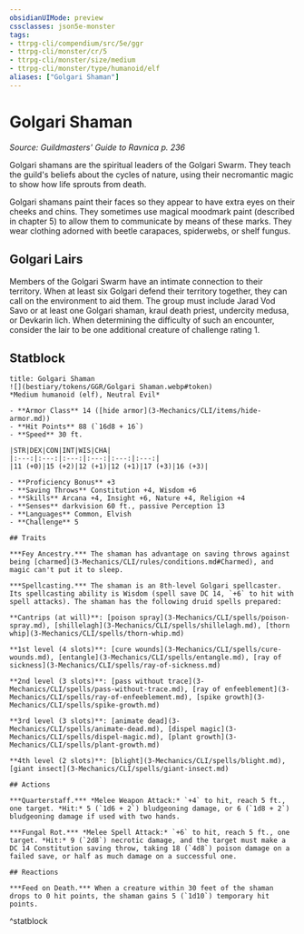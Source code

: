 ```yaml
---
obsidianUIMode: preview
cssclasses: json5e-monster
tags:
- ttrpg-cli/compendium/src/5e/ggr
- ttrpg-cli/monster/cr/5
- ttrpg-cli/monster/size/medium
- ttrpg-cli/monster/type/humanoid/elf
aliases: ["Golgari Shaman"]
---
```

# Golgari Shaman
*Source: Guildmasters' Guide to Ravnica p. 236*  

Golgari shamans are the spiritual leaders of the Golgari Swarm. They teach the guild's beliefs about the cycles of nature, using their necromantic magic to show how life sprouts from death.

Golgari shamans paint their faces so they appear to have extra eyes on their cheeks and chins. They sometimes use magical moodmark paint (described in chapter 5) to allow them to communicate by means of these marks. They wear clothing adorned with beetle carapaces, spiderwebs, or shelf fungus.

## Golgari Lairs

Members of the Golgari Swarm have an intimate connection to their territory. When at least six Golgari defend their territory together, they can call on the environment to aid them. The group must include Jarad Vod Savo or at least one Golgari shaman, kraul death priest, undercity medusa, or Devkarin lich. When determining the difficulty of such an encounter, consider the lair to be one additional creature of challenge rating 1.

## Statblock

```ad-statblock
title: Golgari Shaman
![](bestiary/tokens/GGR/Golgari Shaman.webp#token)
*Medium humanoid (elf), Neutral Evil*

- **Armor Class** 14 ([hide armor](3-Mechanics/CLI/items/hide-armor.md))
- **Hit Points** 88 (`16d8 + 16`)
- **Speed** 30 ft.

|STR|DEX|CON|INT|WIS|CHA|
|:---:|:---:|:---:|:---:|:---:|:---:|
|11 (+0)|15 (+2)|12 (+1)|12 (+1)|17 (+3)|16 (+3)|

- **Proficiency Bonus** +3
- **Saving Throws** Constitution +4, Wisdom +6
- **Skills** Arcana +4, Insight +6, Nature +4, Religion +4
- **Senses** darkvision 60 ft., passive Perception 13
- **Languages** Common, Elvish
- **Challenge** 5

## Traits

***Fey Ancestry.*** The shaman has advantage on saving throws against being [charmed](3-Mechanics/CLI/rules/conditions.md#Charmed), and magic can't put it to sleep.

***Spellcasting.*** The shaman is an 8th-level Golgari spellcaster. Its spellcasting ability is Wisdom (spell save DC 14, `+6` to hit with spell attacks). The shaman has the following druid spells prepared:

**Cantrips (at will)**: [poison spray](3-Mechanics/CLI/spells/poison-spray.md), [shillelagh](3-Mechanics/CLI/spells/shillelagh.md), [thorn whip](3-Mechanics/CLI/spells/thorn-whip.md)

**1st level (4 slots)**: [cure wounds](3-Mechanics/CLI/spells/cure-wounds.md), [entangle](3-Mechanics/CLI/spells/entangle.md), [ray of sickness](3-Mechanics/CLI/spells/ray-of-sickness.md)

**2nd level (3 slots)**: [pass without trace](3-Mechanics/CLI/spells/pass-without-trace.md), [ray of enfeeblement](3-Mechanics/CLI/spells/ray-of-enfeeblement.md), [spike growth](3-Mechanics/CLI/spells/spike-growth.md)

**3rd level (3 slots)**: [animate dead](3-Mechanics/CLI/spells/animate-dead.md), [dispel magic](3-Mechanics/CLI/spells/dispel-magic.md), [plant growth](3-Mechanics/CLI/spells/plant-growth.md)

**4th level (2 slots)**: [blight](3-Mechanics/CLI/spells/blight.md), [giant insect](3-Mechanics/CLI/spells/giant-insect.md)

## Actions

***Quarterstaff.*** *Melee Weapon Attack:* `+4` to hit, reach 5 ft., one target. *Hit:* 5 (`1d6 + 2`) bludgeoning damage, or 6 (`1d8 + 2`) bludgeoning damage if used with two hands.

***Fungal Rot.*** *Melee Spell Attack:* `+6` to hit, reach 5 ft., one target. *Hit:* 9 (`2d8`) necrotic damage, and the target must make a DC 14 Constitution saving throw, taking 18 (`4d8`) poison damage on a failed save, or half as much damage on a successful one.

## Reactions

***Feed on Death.*** When a creature within 30 feet of the shaman drops to 0 hit points, the shaman gains 5 (`1d10`) temporary hit points.
```
^statblock